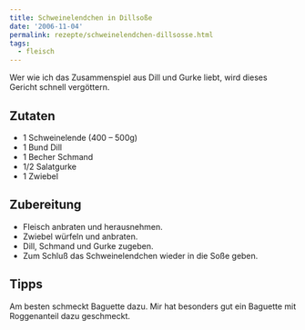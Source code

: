 ```yaml
---
title: Schweinelendchen in Dillsoße
date: '2006-11-04'
permalink: rezepte/schweinelendchen-dillsosse.html
tags:
  - fleisch
---
```


Wer wie ich das Zusammenspiel aus Dill und Gurke liebt, wird dieses Gericht schnell vergöttern.

## Zutaten

- 1 Schweinelende (400 – 500g)
- 1 Bund Dill
- 1 Becher Schmand
- 1/2 Salatgurke
- 1 Zwiebel

## Zubereitung

- Fleisch anbraten und herausnehmen.
- Zwiebel würfeln und anbraten.
- Dill, Schmand und Gurke zugeben.
- Zum Schluß das Schweinelendchen wieder in die Soße geben.

## Tipps

Am besten schmeckt Baguette dazu. Mir hat besonders gut ein Baguette mit Roggenanteil dazu geschmeckt.

